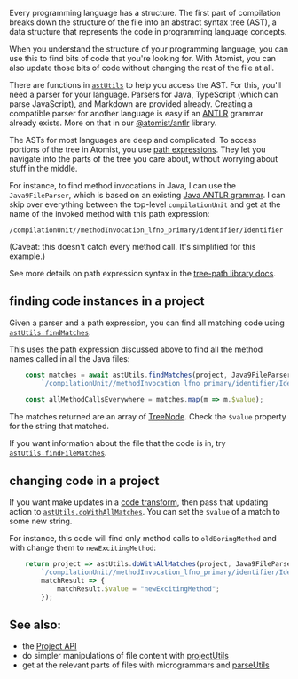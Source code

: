Every programming language has a structure. The first part of compilation
breaks down the structure of the file into an abstract syntax tree (AST),
a data structure that represents the code in programming language concepts.

When you understand the structure of your programming language, you can use
this to find bits of code that you're looking for. With Atomist, you can also
update those bits of code without changing the rest of the file at all.

There are functions in [`astUtils`][apidoc-astutils] to help you access the AST.
For this, you'll need a parser for your language. Parsers for Java, TypeScript
(which can parse JavaScript), and Markdown are provided already. Creating a 
compatible parser
for another language is easy if an [ANTLR](https://github.com/antlr/antlr4) grammar already exists. More on that in 
our [@atomist/antlr](https://github.com/atomist/antlr) library.

The ASTs for most languages are deep and complicated. To access portions of the
tree in Atomist, you use [path expressions](pxe.md). They let you navigate into
the parts of the tree you care about, without worrying about stuff in the middle.

For instance, to find method invocations in Java, I can use the `Java9FileParser`, which is based on an existing [Java ANTLR grammar](https://github.com/antlr/grammars-v4/tree/master/java9). I can skip over everything between
the top-level `compilationUnit` and get at the name of the invoked method
with this path expression:

`/compilationUnit//methodInvocation_lfno_primary/identifier/Identifier`

(Caveat: this doesn't catch every method call. It's simplified for this example.)

See more details on path expression syntax in the [tree-path library docs](https://github.com/atomist/tree-path/blob/master/docs/PathExpressions.md).

[apidoc-astutils]: https://atomist.github.io/automation-client/modules/_lib_tree_ast_astutils_.html (API Doc for astUtils)

## finding code instances in a project

Given a parser and a path expression, you can find all matching code using [`astUtils.findMatches`][apidoc-findmatches].

This uses the path expression discussed above to find all the method names called
in all the Java files:

```typescript
    const matches = await astUtils.findMatches(project, Java9FileParser, "**/*.java",
        `/compilationUnit//methodInvocation_lfno_primary/identifier/Identifier`);
    
    const allMethodCallsEverywhere = matches.map(m => m.$value);
```

The matches returned are an array of [TreeNode][apidoc-treenode]. Check the `$value`
property for the string that matched. 

[apidoc-treenode]: https://atomist.github.io/tree-path/interfaces/_lib_treenode_.treenode.html (API Doc for TreeNode)

If you want information about the file that the code is in, try [`astUtils.findFileMatches`][api-findfilematches].

[api-findfilematches]: https://atomist.github.io/automation-client/modules/_lib_tree_ast_astutils_.html#findfilematches (API Doc for findFileMatches)
[apidoc-findmatches]: https://atomist.github.io/automation-client/modules/_lib_tree_ast_astutils_.html#findmatches (API Doc for findMatches)

## changing code in a project

If you want make updates in a [code transform](transform.md), then pass that 
updating action to [`astUtils.doWithAllMatches`][apidoc-dowithallmatches].
You can set the `$value` of a match to some new string.

For instance, this code will find only method calls to `oldBoringMethod` and
with change them to `newExcitingMethod`:

```typescript
    return project => astUtils.doWithAllMatches(project, Java9FileParser, "**/*.java",
        `/compilationUnit//methodInvocation_lfno_primary/identifier/Identifier[@value='oldBoringMethod']`,
        matchResult => {
            matchResult.$value = "newExcitingMethod";
        });
```

[apidoc-dowithallmatches]: https://atomist.github.io/automation-client/modules/_lib_tree_ast_astutils_.html#dowithallmatches (API Doc for doWithAllMatches)

## See also:
* the [Project API](project.md)
* do simpler manipulations of file content with [projectUtils](projectutils.md)
* get at the relevant parts of files with microgrammars and [parseUtils](parseutils.md)
